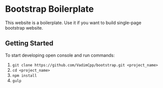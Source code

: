 # Bootstrap Boilerplate

This website is a boilerplate.
Use it if you want to build single-page bootstrap website.
        
## Getting Started

To start developing open console and run commands:

1. `git clone https://github.com/VadimCpp/bootstrap.git <project_name>`
2. `cd <project_name>`
3. `npm install`
4. `gulp`
